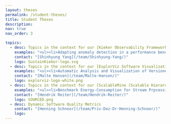 ```yaml
---
layout: theses
permalink: /student-theses/
title: Student Theses
description:
nav: true
nav_order: 3

topics:
  - desc: Topics in the context for our [Kieker Observability Framework](http://kieker-monitoring.net/).
    examples: "<ul><li>Adapting anomaly detection in a performance benchmark of monitoring agents</li><li>Reverse engineering of a Python software using domain-specific language</li></ul>"
    contact: "[Shinhyung Yang](/team/Shinhyung-Yang/)"
    logo: SustainKieker-logo.svg
  - desc: Topics in the context for our [ExplorViz Software Visualization as a Service Approach](https://explorviz.uni-kiel.de/).
    examples: "<ul><li>Automatic Analysis and Visualization of Versioned Software Systems</li></ul>"
    contact: "[Malte Hansen](/team/Malte-Hansen/)"
    logo: explorviz-logo-white.png
  - desc: Topics in the context for our [ScalableMine (Scalable Hierarchical Process Mining in Event-Stream Systems)](https://www.sourced.uni-bayreuth.de/de/projects/ScalableMine/index.html).
    examples: "<ul><li>Benchmark Energy-Consumption for Stream Prpcessing Engines</li><li>Design Kubernetes Operator for Distributed Machine Leaening at the edge</li><li>Improve Data Mining Algorithms for High-Volume Sensor Data</li></ul>"
    contact: "[Hendrik Reiter](/team/Hendrik-Reiter/)"
    logo: SOURCED.png
  - desc: Dynamic Software Quality Metrics
    contact: "[Henning Schnoor](/team/Priv-Doz-Dr-Henning-Schnoor/)"
    logo:
---
```

